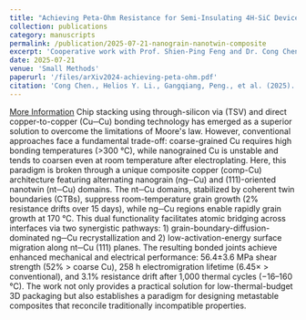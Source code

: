 ```yaml
---
title: "Achieving Peta-Ohm Resistance for Semi-Insulating 4H-SiC Devices by Atomic Layer Deposition"
collection: publications
category: manuscripts
permalink: /publication/2025-07-21-nanograin-nanotwin-composite
excerpt: 'Cooperative work with Prof. Shien‐Ping Feng and Dr. Cong Chen'
date: 2025-07-21
venue: 'Small Methods'
paperurl: '/files/arXiv2024-achieving-peta-ohm.pdf'
citation: 'Cong Chen., Helios Y. Li., Gangqiang, Peng., et al. (2025). &quot;Nanograin‐Twin‐Nanograin Alternating Composite Structure Enable Improved Cross‐Interface Cu─ Cu Bonding at Low Thermal Budgets.&quot; <i>Small Methods</i>. e00831.'
---
```


[More Information](https://doi.org/10.1002/smtd.202500831)
Chip stacking using through-silicon via (TSV) and direct copper-to-copper (Cu─Cu) bonding technology has emerged as a superior solution to overcome the limitations of Moore's law. However, conventional approaches face a fundamental trade-off: coarse-grained Cu requires high bonding temperatures (>300 °C), while nanograined Cu is unstable and tends to coarsen even at room temperature after electroplating. Here, this paradigm is broken through a unique composite copper (comp-Cu) architecture featuring alternating nanograin (ng─Cu) and (111)-oriented nanotwin (nt─Cu) domains. The nt─Cu domains, stabilized by coherent twin boundaries (CTBs), suppress room-temperature grain growth (2% resistance drifts over 15 days), while ng─Cu regions enable rapidly grain growth at 170 °C. This dual functionality facilitates atomic bridging across interfaces via two synergistic pathways: 1) grain-boundary-diffusion-dominated ng─Cu recrystallization and 2) low-activation-energy surface migration along nt─Cu (111) planes. The resulting bonded joints achieve enhanced mechanical and electrical performance: 56.4±3.6 MPa shear strength (52% > coarse Cu), 258 h electromigration lifetime (6.45× > conventional), and 3.1% resistance drift after 1,000 thermal cycles (−16–160 °C). The work not only provides a practical solution for low-thermal-budget 3D packaging but also establishes a paradigm for designing metastable composites that reconcile traditionally incompatible properties.